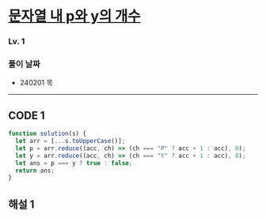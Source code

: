 # [문자열 내 p와 y의 개수](https://school.programmers.co.kr/learn/courses/30/lessons/12916)

### Lv. 1

### 풀이 날짜

- 240201 목

---

## CODE 1

```javascript
function solution(s) {
  let arr = [...s.toUpperCase()];
  let p = arr.reduce((acc, ch) => (ch === "P" ? acc + 1 : acc), 0);
  let y = arr.reduce((acc, ch) => (ch === "Y" ? acc + 1 : acc), 0);
  let ans = p === y ? true : false;
  return ans;
}
```

## 해설 1
